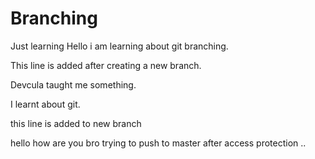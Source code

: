 # Branching
Just learning
Hello i am learning about git branching.

This line is added after creating a new branch.

Devcula taught me something.

I learnt about git.

this line is added to new branch

hello how are you bro
trying to push to master after access protection
..
